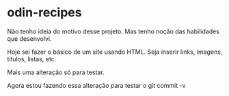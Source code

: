 # odin-recipes
Não tenho ideia do motivo desse projeto. Mas tenho noção das habilidades que desenvolvi.

Hoje sei fazer o básico de um site usando HTML. Seja inserir links, imagens, títulos, listas, etc.

Mais uma alteração só para testar.

Agora estou fazendo essa alteração para testar o git commit -v

